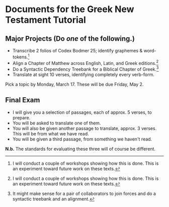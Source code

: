 # Documents for the Greek New Testament Tutorial

## Major Projects (Do _one_ of the following.)

- Transcribe 2 folios of Codex Bodmer 25; identify graphemes & word-tokens.[^ws]
- Align a Chapter of Matthew across English, Latin, and Greek editions.[^ws]
- Do a Syntactic Dependency Treebank for a Biblical Chapter of Greek.[^rs]
- Translate at sight 10 verses, identifying completely every verb-form.

Pick a topic by Monday, March 17. These will be due Friday, May 2.

[^ws]: I will conduct a couple of workshops showing how this is done. This is an experiment toward future work on these texts.

[^rs]: It might make sense for a pair of collaborators to join forces and do a syntactic treebank and an alignment.

## Final Exam

- I will give you a selection of passages, each of approx. 5 verses, to prepare.
- You will be asked to translate one of them.
- You will also be given another passage to translate, approx. 3 verses. This will be from what we have read.
- You will be given a third passage, from something we haven't read. 

**N.b.** The standards for evaluating these three will of course be different. 


